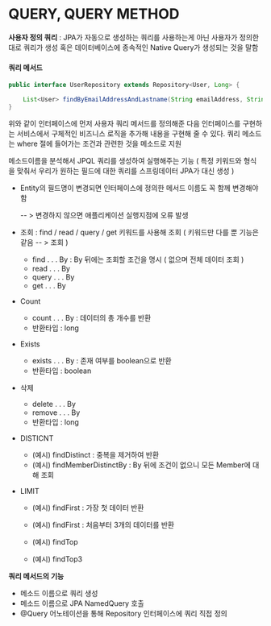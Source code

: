 # QUERY, QUERY METHOD

**사용자 정의 쿼리** : JPA가 자동으로 생성하는 쿼리를 사용하는게 아닌 사용자가 정의한 대로 쿼리가 생성 혹은 데이터베이스에 종속적인 Native Query가 생성되는 것을 말함



#### **쿼리 메서드**

```java
public interface UserRepository extends Repository<User, Long> {

	List<User> findByEmailAddressAndLastname(String emailAddress, String lastname);
}
```

위와 같이 인터페이스에 먼저 사용자 쿼리 메서드를 정의해준 다음 인터페이스를 구현하는 서비스에서 구체적인 비즈니스 로직을 추가해 내용을 구현해 줄 수 있다. 쿼리 메소드는 where 절에 들어가는 조건과 관련한 것을 메소드로 지원



메소드이름을 분석해서 JPQL 쿼리를 생성하여 실행해주는 기능 ( 특정 키워드와 형식을 맞춰서 우리가 원하는 필드에 대한 쿼리를 스프링데이터 JPA가 대신 생성 )

- Entity의 필드명이 변경되면 인터페이스에 정의한 메서드 이름도 꼭 함께 변경해야 함

  -- > 변경하지 않으면 애플리케이션 실행지점에 오류 발생

- 조회 : find / read / query / get 키워드를 사용해 조회 ( 키워드만 다를 뿐 기능은 같음 -- > 조회 )
  - find . . . By : By 뒤에는 조회할 조건을 명시 ( 없으며 전체 데이터 조회 )
  - read . . . By
  - query . . . By
  - get . . . By
- Count
  - count . . . By : 데이터의 총 개수를 반환
  - 반환타입 : long
- Exists
  - exists . . . By : 존재 여부를 boolean으로 반환
  - 반환타입 : boolean
- 삭제
  - delete . . . By
  - remove . . . By
  - 반환타입 : long
- DISTICNT
  - (예시) findDistinct : 중복을 제거하여 반환
  - (예시) findMemberDistinctBy : By 뒤에 조건이 없으니 모든 Member에 대해 조회
- LIMIT
  - (예시) findFirst : 가장 첫 데이터 반환
  
  - (예시) findFirst : 처음부터 3개의 데이터를 반환
  
  - (예시) findTop
  
  - (예시) findTop3
  
    

**쿼리 메서드의 기능**

- 메소드 이름으로 쿼리 생성
- 메소드 이름으로 JPA NamedQuery 호출
- @Query 어노테이션을 통해 Repository 인터페이스에 쿼리 직접 정의



